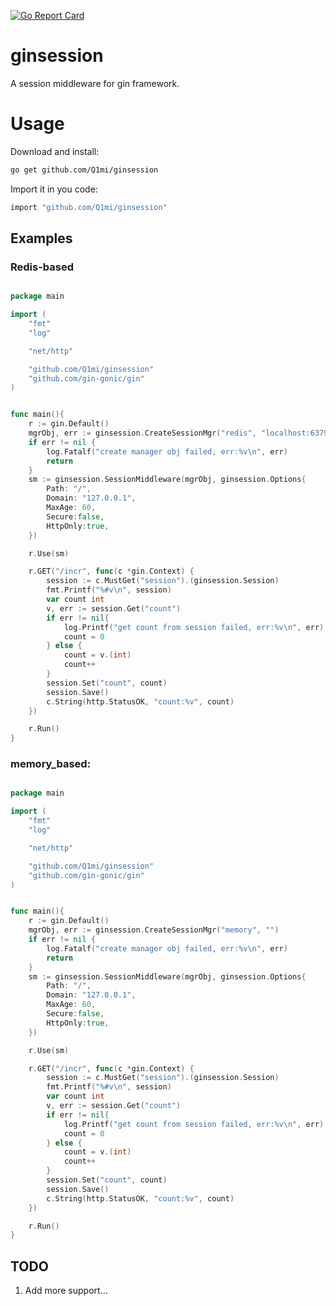 [![Go Report Card](https://goreportcard.com/badge/github.com/Q1mi/gin-session)](https://goreportcard.com/report/github.com/Q1mi/gin-session)

# ginsession
A session middleware for gin framework.


# Usage

Download and install:
```bash
go get github.com/Q1mi/ginsession
```

Import it in you code:

```bash
import "github.com/Q1mi/ginsession"
```

## Examples


### Redis-based

```go

package main

import (
	"fmt"
	"log"

	"net/http"

	"github.com/Q1mi/ginsession"
	"github.com/gin-gonic/gin"
)


func main(){
	r := gin.Default()
	mgrObj, err := ginsession.CreateSessionMgr("redis", "localhost:6379")
	if err != nil {
		log.Fatalf("create manager obj failed, err:%v\n", err)
		return
	}
	sm := ginsession.SessionMiddleware(mgrObj, ginsession.Options{
		Path: "/",
		Domain: "127.0.0.1",
		MaxAge: 60,
		Secure:false,
		HttpOnly:true,
	})

	r.Use(sm)

	r.GET("/incr", func(c *gin.Context) {
		session := c.MustGet("session").(ginsession.Session)
		fmt.Printf("%#v\n", session)
		var count int
		v, err := session.Get("count")
		if err != nil{
			log.Printf("get count from session failed, err:%v\n", err)
			count = 0
		} else {
			count = v.(int)
			count++
		}
		session.Set("count", count)
		session.Save()
		c.String(http.StatusOK, "count:%v", count)
	})

	r.Run()
}
```

### memory_based:

```go

package main

import (
	"fmt"
	"log"

	"net/http"

	"github.com/Q1mi/ginsession"
	"github.com/gin-gonic/gin"
)


func main(){
	r := gin.Default()
	mgrObj, err := ginsession.CreateSessionMgr("memory", "")
	if err != nil {
		log.Fatalf("create manager obj failed, err:%v\n", err)
		return
	}
	sm := ginsession.SessionMiddleware(mgrObj, ginsession.Options{
		Path: "/",
		Domain: "127.0.0.1",
		MaxAge: 60,
		Secure:false,
		HttpOnly:true,
	})

	r.Use(sm)

	r.GET("/incr", func(c *gin.Context) {
		session := c.MustGet("session").(ginsession.Session)
		fmt.Printf("%#v\n", session)
		var count int
		v, err := session.Get("count")
		if err != nil{
			log.Printf("get count from session failed, err:%v\n", err)
			count = 0
		} else {
			count = v.(int)
			count++
		}
		session.Set("count", count)
		session.Save()
		c.String(http.StatusOK, "count:%v", count)
	})

	r.Run()
}
```

## TODO

1. Add more support...

